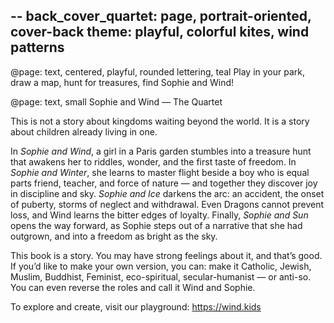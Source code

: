 --
back_cover_quartet: page, portrait-oriented, cover-back
theme: playful, colorful kites, wind patterns
--

@page: text, centered, playful, rounded lettering, teal
Play in your park, draw a map, hunt for treasures, find Sophie and Wind!


@page: text, small
Sophie and Wind — The Quartet

This is not a story about kingdoms waiting beyond the world. It is a story about children already living in one.

In *Sophie and Wind*, a girl in a Paris garden stumbles into a treasure hunt that awakens her to riddles, wonder, and the first taste of freedom.
In *Sophie and Winter*, she learns to master flight beside a boy who is equal parts friend, teacher, and force of nature — and together they discover joy in discipline and sky.
*Sophie and Ice* darkens the arc: an accident, the onset of puberty, storms of neglect and withdrawal. Even Dragons cannot prevent loss, and Wind learns the bitter edges of loyalty.
Finally, *Sophie and Sun* opens the way forward, as Sophie steps out of a narrative that she had outgrown, and into a freedom as bright as the sky.

This book is a story. You may have strong feelings about it, and that’s good. If you’d like to make your own version, you can: make it Catholic, Jewish, Muslim, Buddhist, Feminist, eco-spiritual, secular-humanist — or anti-so. You can even reverse the roles and call it Wind and Sophie.

To explore and create, visit our playground:
https://wind.kids